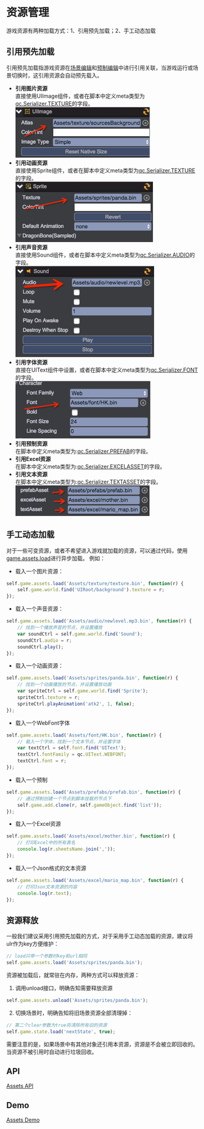 # 资源管理
游戏资源有两种加载方式：1、引用预先加载；2、手工动态加载

## 引用预先加载
引用预先加载指游戏资源在[场景编辑](../Scene/README.md)和[预制编辑](../Prefab/README.md)中进行引用关联，当游戏运行或场景切换时，这引用资源会自动预先载入。

* __引用图片资源__  
直接使用UIImage组件，或者在脚本中定义meta类型为[qc.Serializer.TEXTURE](../Serializer/README.md)的字段。  
![image](images/ref_image.png)  
* __引用动画资源__  
直接使用Sprite组件，或者在脚本中定义meta类型为[qc.Serializer.TEXTURE](../Serializer/README.md)的字段。  
![sprite](images/ref_sprite.png)  
* __引用声音资源__  
直接使用Sound组件，或者在脚本中定义meta类型为[qc.Serializer.AUDIO](../Serializer/README.md)的字段。  
![sound](images/ref_sound.png)  
* __引用字体资源__  
直接在UIText组件中设置，或者在脚本中定义meta类型为[qc.Serializer.FONT](../Serializer/README.md)的字段。  
![font](images/ref_font.png)  
* __引用预制资源__   
在脚本中定义meta类型为:[qc.Serializer.PREFAB](../Serializer/README.md)的字段。  
* __引用Excel资源__  
在脚本中定义meta类型为:[qc.Serializer.EXCELASSET](../Serializer/README.md)的字段。  
* __引用文本资源__   
在脚本中定义meta类型为:[qc.Serializer.TEXTASSET](../Serializer/README.md)的字段。  
![other](images/ref_prefab_excel_text.png)  

## 手工动态加载
对于一些可变资源，或者不希望进入游戏就加载的资源，可以通过代码，使用[game.assets.load](http://docs.zuoyouxi.com/api/assets/load.html)进行异步加载。
例如：

* 载入一个图片资源：
````javascript
self.game.assets.load('Assets/texture/texture.bin', function(r) {
	self.game.world.find('UIRoot/background').texture = r;
});
````

* 载入一个声音资源：
````javascript
self.game.assets.load('Assets/audio/newlevel.mp3.bin', function(r) {
	// 找到一个播放声音的节点，并设置播放
	var soundCtrl = self.game.world.find('Sound');
	soundCtrl.audio = r;
	soundCtrl.play();
});
````

* 载入一个动画资源：
````javascript
self.game.assets.load('Assets/sprites/panda.bin', function(r) {
	// 找到一个动画播放的节点，并设置播放动画
	var spriteCtrl = self.game.world.find('Sprite');
	spriteCtrl.texture = r;
	spriteCtrl.playAnimation('atk2', 1, false);
});
````

* 载入一个WebFont字体
````javascript
self.game.assets.load('Assets/font/HK.bin', function(r) {
	// 载入一个字体，找到一个文本节点，并设置字体
	var textCtrl = self.font.find('UIText');
	textCtrl.fontFamily = qc.UIText.WEBFONT;
	textCtrl.font = r;
});
````

* 载入一个预制
````javascript
self.game.assets.load('Assets/prefabs/prefab.bin', function(r) {
	// 通过预制创建一个节点到脚本挂载的节点下
	self.game.add.clone(r, self.gameObject.find('list'));
});
````

* 载入一个Excel资源
````javascript
self.game.assets.load('Assets/excel/mother.bin', function(r) {
	// 打印Excel中的所有表名
	console.log(r.sheetsName.join(','));
});
````

* 载入一个Json格式的文本资源
````javascript
self.game.assets.load('Assets/excel/mario_map.bin', function(r) {
	// 打印Json文本资源的内容
	console.log(r.text);
});
````

## 资源释放
一般我们建议采用引用预先加载的方式，对于采用手工动态加载的资源，建议将ulr作为key方便维护：	
````javascript
// load只带一个参数时key和url相同
self.game.assets.load('Assets/sprites/panda.bin');
````

资源被加载后，就常驻在内存，两种方式可以释放资源：  
  1. 调用unload接口，明确告知需要释放资源
````javascript
self.game.assets.unload('Assets/sprites/panda.bin');
````
  2. 切换场景时，明确告知将旧场景资源全部清理掉：  
````javascript
// 第二个clear参数为true将清除所有旧的资源
self.game.state.load('nextState', true);
````  

需要注意的是，如果场景中有其他对象还引用本资源，资源是不会被立即回收的。当资源不被引用时自动进行垃圾回收。

## API
[Assets API](http://docs.zuoyouxi.com/api/assets/Assets.html)

## Demo
[Assets Demo](http://engine.zuoyouxi.com/demo/index.html#anchor_Assets)      